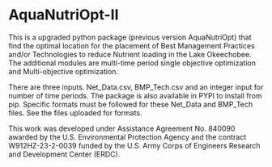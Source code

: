 # AquaNutriOpt-II
This is a upgraded python package (previous version AquaNutriOpt) that find the optimal location for the placement of Best Management Practices and/or Technologies to reduce Nutrient loading in the Lake Okeechobee. The additional modules are multi-time period single objective optimization and Multi-objective optimization.

There are three inputs. 
Net_Data.csv, BMP_Tech.csv and an integer input for number of time periods. The package is also available in PYPI to install from pip. Specific formats must be followed for these Net_Data and BMP_Tech files. See the files uploaded for formats.

This work was developed under Assistance Agreement No. 840090 awarded by the U.S. Environmental Protection Agency and the contract W912HZ-23-2-0039 funded by the U.S. Army Corps of Engineers Research and Development Center (ERDC).
